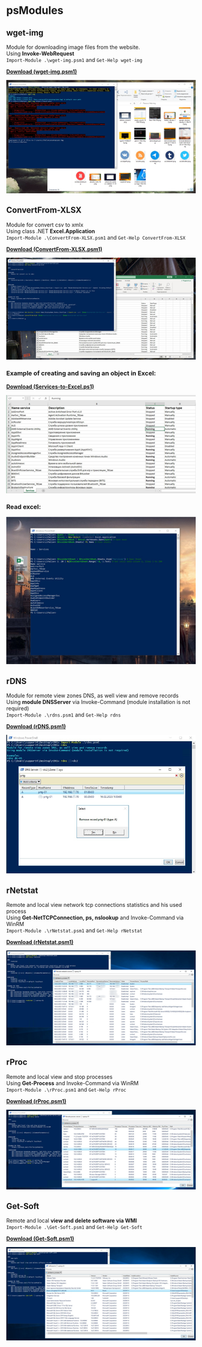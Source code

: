 # psModules

## wget-img
Module for downloading image files from the website. \
Using **Invoke-WebRequest** \
`Import-Module .\wget-img.psm1` and `Get-Help wget-img`

**[Download (wget-img.psm1)](https://github.com/Lifailon/psModules/blob/rsa/wget-img/wget-img.psm1)**

![Image alt](https://github.com/Lifailon/psModules/blob/rsa/wget-img/Example.jpg)

## ConvertFrom-XLSX
Module for convert csv to xmlx \
Using class .NET **Excel.Application** \
`Import-Module .\ConvertFrom-XLSX.psm1` and `Get-Help ConvertFrom-XLSX`

**[Download (ConvertFrom-XLSX.psm1)](https://github.com/Lifailon/psModules/blob/rsa/ConvertFrom-XLSX/ConvertFrom-XLSX.psm1)**

![Image alt](https://github.com/Lifailon/psModules/blob/rsa/ConvertFrom-XLSX/Screen/ConvertFrom-XLSX.jpg)

### Example of creating and saving an object in Excel:

**[Download (Services-to-Excel.ps1)](https://github.com/Lifailon/psModules/blob/rsa/ConvertFrom-XLSX/Services-to-Excel.ps1)**

![Image alt](https://github.com/Lifailon/psModules/blob/rsa/ConvertFrom-XLSX/Screen/Services-to-Excel.jpg)

### Read excel:

![Image alt](https://github.com/Lifailon/psModules/blob/rsa/ConvertFrom-XLSX/Screen/Read-Excel.jpg)

## rDNS
Module for remote view zones DNS, as well view and remove records \
Using **module DNSServer** via Invoke-Command (module installation is not required) \
`Import-Module .\rdns.psm1` and `Get-Help rdns`

**[Download (rDNS.psm1)](https://github.com/Lifailon/psModules/blob/rsa/rDNS/rDNS.psm1)**

![Image alt](https://github.com/Lifailon/psModules/blob/rsa/rDNS/Example.jpg)

## rNetstat
Remote and local view network tcp connections statistics and his used process \
Using **Get-NetTCPConnection, ps, nslookup** and Invoke-Command via WinRM \
`Import-Module .\rNetstat.psm1` and `Get-Help rNetstat`

**[Download (rNetstat.psm1)](https://github.com/Lifailon/psModules/blob/rsa/rNetstat/rNetstat.psm1)**

![Image alt](https://github.com/Lifailon/psModules/blob/rsa/rNetstat/Example.jpg)

## rProc
Remote and local view and stop processes \
Using **Get-Process** and Invoke-Command via WinRM \
`Import-Module .\rProc.psm1` and `Get-Help rProc`

**[Download (rProc.psm1)](https://github.com/Lifailon/psModules/blob/rsa/rProc/rProc.psm1)**

![Image alt](https://github.com/Lifailon/psModules/blob/rsa/rProc/Example.jpg)

## Get-Soft
Remote and local **view and delete software via WMI** \
`Import-Module .\Get-Soft.psm1` and `Get-Help Get-Soft`

**[Download (Get-Soft.psm1)](https://github.com/Lifailon/psModules/blob/rsa/Get-Soft/Get-Soft.psm1)**

![Image alt](https://github.com/Lifailon/psModules/blob/rsa/Get-Soft/Example.jpg)
